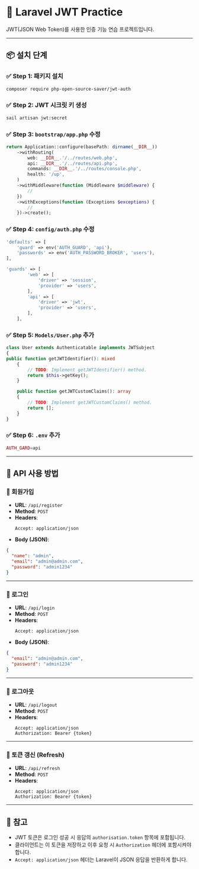 # 🔐 Laravel JWT Practice

JWT(JSON Web Token)를 사용한 인증 기능 연습 프로젝트입니다.

---

## 📦 설치 단계

### ✅ Step 1: 패키지 설치
```bash
composer require php-open-source-saver/jwt-auth
```

### ✅ Step 2: JWT 시크릿 키 생성
```bash
sail artisan jwt:secret
```

### ✅ Step 3: `bootstrap/app.php` 수정

```php
return Application::configure(basePath: dirname(__DIR__))
    ->withRouting(
        web: __DIR__.'/../routes/web.php',
        api: __DIR__.'/../routes/api.php',
        commands: __DIR__.'/../routes/console.php',
        health: '/up',
    )
    ->withMiddleware(function (Middleware $middleware) {
        //
    })
    ->withExceptions(function (Exceptions $exceptions) {
        //
    })->create();
```

### ✅ Step 4: `config/auth.php` 수정
```php
'defaults' => [
    'guard' => env('AUTH_GUARD', 'api'),
    'passwords' => env('AUTH_PASSWORD_BROKER', 'users'),
],

'guards' => [
        'web' => [
            'driver' => 'session',
            'provider' => 'users',
        ],
        'api' => [
            'driver' => 'jwt',
            'provider' => 'users',
        ],
    ],
```

### ✅ Step 5: `Models/User.php` 추가
```php
class User extends Authenticatable implements JWTSubject
{
public function getJWTIdentifier(): mixed
    {
        // TODO: Implement getJWTIdentifier() method.
        return $this->getKey();
    }

    public function getJWTCustomClaims(): array
    {
        // TODO: Implement getJWTCustomClaims() method.
        return [];
    }
}
```
### ✅ Step 6: `.env` 추가
```php
AUTH_GARD=api
```

---

## 🚀 API 사용 방법

### 🔹 회원가입

- **URL**: `/api/register`
- **Method**: `POST`
- **Headers**:
  ```
  Accept: application/json
  ```
- **Body (JSON)**:
```json
{
  "name": "admin",
  "email": "admin@admin.com",
  "password": "admin1234"
}
```

---

### 🔹 로그인

- **URL**: `/api/login`
- **Method**: `POST`
- **Headers**:
  ```
  Accept: application/json
  ```
- **Body (JSON)**:
```json
{
  "email": "admin@admin.com",
  "password": "admin1234"
}
```

---

### 🔹 로그아웃

- **URL**: `/api/logout`
- **Method**: `POST`
- **Headers**:
  ```
  Accept: application/json  
  Authorization: Bearer {token}
  ```

---

### 🔹 토큰 갱신 (Refresh)

- **URL**: `/api/refresh`
- **Method**: `POST`
- **Headers**:
  ```
  Accept: application/json  
  Authorization: Bearer {token}
  ```

---

## 🧾 참고

- JWT 토큰은 로그인 성공 시 응답의 `authorisation.token` 항목에 포함됩니다.
- 클라이언트는 이 토큰을 저장하고 이후 요청 시 `Authorization` 헤더에 포함시켜야 합니다.
- `Accept: application/json` 헤더는 Laravel이 JSON 응답을 반환하게 합니다.

